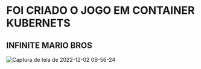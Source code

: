 # FOI CRIADO O JOGO EM CONTAINER KUBERNETS 

## INFINITE MARIO BROS

![Captura de tela de 2022-12-02 09-56-24](https://user-images.githubusercontent.com/102867453/205298100-87401946-917b-4bfe-bb24-58efdbaf7f0a.png)
